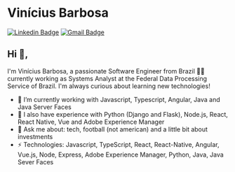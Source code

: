 # Vinícius Barbosa
[![Linkedin Badge](https://img.shields.io/badge/-Linkedin-blue?style=flat-square&logo=Linkedin&logoColor=white&link=https://www.linkedin.com/in/vinicius-barbosa/)](https://www.linkedin.com/in/vinicius-barbosa/)
[![Gmail Badge](https://img.shields.io/badge/-Mail-c14438?style=flat-square&logo=Gmail&logoColor=white&link=mailto:alencarvi@gmail.com)](mailto:alencarvi@gmail.com)

## Hi 👋, 
I'm Vinícius Barbosa, a passionate Software Engineer from Brazil 👨‍💻  currently working as Systems Analyst at the Federal Data Processing Service of Brazil. I'm always curious about learning new technologies!

- 🔭  I’m currently working with Javascript, Typescript, Angular, Java and Java Server Faces
- 🌱  I also have experience with Python (Django and Flask), Node.js, React, React Native, Vue and Adobe Experience Manager
- 💬  Ask me about: tech, football (not american) and a little bit about investments
-  ⚡  Technologies: Javascript, TypeScript, React, React-Native, Angular, Vue.js, Node, Express, Adobe Experience Manager, Python, Java, Java Sever Faces
